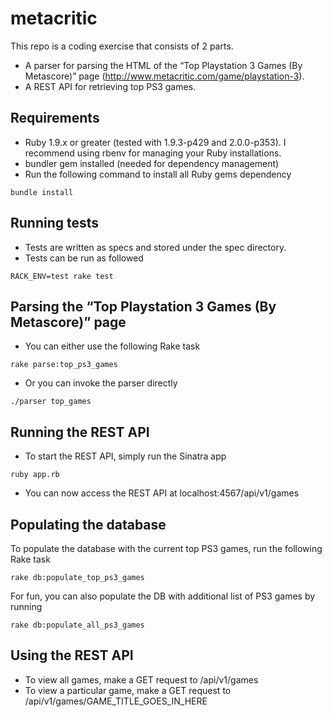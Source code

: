 # metacritic
This repo is a coding exercise that consists of 2 parts.
* A parser for parsing the HTML of the “Top Playstation 3 Games (By Metascore)” page (http://www.metacritic.com/game/playstation-3).
* A REST API for retrieving top PS3 games.

## Requirements
* Ruby 1.9.x or greater (tested with 1.9.3-p429 and 2.0.0-p353). I recommend using rbenv for managing your Ruby installations.
* bundler gem installed (needed for dependency management)
* Run the following command to install all Ruby gems dependency
```
bundle install
```

## Running tests
* Tests are written as specs and stored under the spec directory.
* Tests can be run as followed
```
RACK_ENV=test rake test
```
## Parsing the “Top Playstation 3 Games (By Metascore)” page
* You can either use the following Rake task
```
rake parse:top_ps3_games 
```
* Or you can invoke the parser directly
```
./parser top_games
```
## Running the REST API
* To start the REST API, simply run the Sinatra app
```
ruby app.rb
```
* You can now access the REST API at localhost:4567/api/v1/games

## Populating the database
To populate the database with the current top PS3 games, run the following Rake task
```
rake db:populate_top_ps3_games
```
For fun, you can also populate the DB with additional list of PS3 games by running
```
rake db:populate_all_ps3_games
```
## Using the REST API
* To view all games, make a GET request to /api/v1/games
* To view a particular game, make a GET request to /api/v1/games/GAME_TITLE_GOES_IN_HERE
